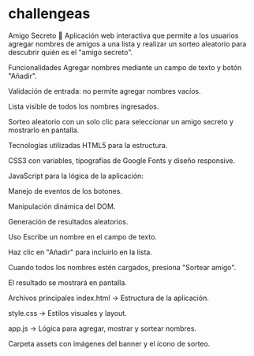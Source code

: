 # challengeas
Amigo Secreto 🎁
Aplicación web interactiva que permite a los usuarios agregar nombres de amigos a una lista y realizar un sorteo aleatorio para descubrir quién es el "amigo secreto".

Funcionalidades
Agregar nombres mediante un campo de texto y botón "Añadir".

Validación de entrada: no permite agregar nombres vacíos.

Lista visible de todos los nombres ingresados.

Sorteo aleatorio con un solo clic para seleccionar un amigo secreto y mostrarlo en pantalla.

Tecnologías utilizadas
HTML5 para la estructura.

CSS3 con variables, tipografías de Google Fonts y diseño responsive.

JavaScript para la lógica de la aplicación:

Manejo de eventos de los botones.

Manipulación dinámica del DOM.

Generación de resultados aleatorios.

Uso
Escribe un nombre en el campo de texto.

Haz clic en "Añadir" para incluirlo en la lista.

Cuando todos los nombres estén cargados, presiona "Sortear amigo".

El resultado se mostrará en pantalla.

Archivos principales
index.html → Estructura de la aplicación.

style.css → Estilos visuales y layout.

app.js → Lógica para agregar, mostrar y sortear nombres.

Carpeta assets con imágenes del banner y el ícono de sorteo.
